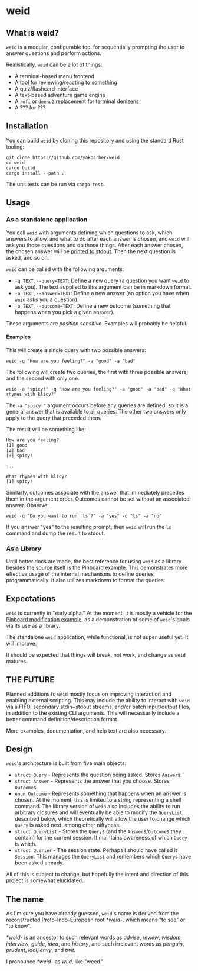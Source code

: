 # weid

## What is weid?

`weid` is a modular, configurable tool for sequentially prompting the user to answer questions and perform actions.

Realistically, `weid` can be a lot of things:

- A terminal-based menu frontend
- A tool for reviewing/reacting to something
- A quiz/flashcard interface
- A text-based adventure game engine
- A `rofi` or `dmenu2` replacement for terminal denizens
- A ??? for ???

## Installation

You can build `weid` by cloning this repository and using the standard Rust tooling: 

    git clone https://github.com/yakbarber/weid
    cd weid
    cargo build
    cargo install --path .

The unit tests can be run via `cargo test`.

## Usage

### As a standalone application

You call `weid` with arguments defining which questions to ask, which answers to allow, and what to do after each answer is chosen, and `weid` will ask you those questions and do those things. After each answer chosen, the chosen answer will be [printed to stdout](#expectations). Then the next question is asked, and so on.

`weid` can be called with the following arguments:

- `-q TEXT`, `--query=TEXT`: Define a new query (a question you want `weid` to ask you). The text supplied to this argument can be in markdown format.
- `-a TEXT`, `--answer=TEXT`: Define a new answer (an option you have when `weid` asks you a question).
- `-o TEXT`, `--outcome=TEXT`: Define a new outcome (something that happens when you pick a given answer).

These arguments are *position sensitive*. Examples will probably be helpful.

#### Examples

This will create a single query with two possible answers:

    weid -q "How are you feeling?" -a "good" -a "bad" 

The following will create two queries, the first with three possible answers, and the second with only one. 

    weid -a "spicy!" -q "How are you feeling?" -a "good" -a "bad" -q "What rhymes with klicy?"

The `-a "spicy!"` argument occurs before any queries are defined, so it is a general answer that is available to all queries. The other two answers only apply to the query that preceded them.

The result will be something like:

    How are you feeling?
    [1] good
    [2] bad
    [3] spicy!

    ...

    What rhymes with klicy?
    [1] spicy!

Similarly, outcomes associate with the answer that immediately precedes them in the argument order. Outcomes cannot be set without an associated answer. Observe:

    weid -q "Do you want to run `ls`?" -a "yes" -o "ls" -a "no"

If you answer "yes" to the resulting prompt, then `weid` will run the `ls` command and dump the result to stdout. 

### As a Library

Until better docs are made, the best reference for using `weid` as a library besides the source itself is the [Pinboard example](examples/pbin). This demonstrates more effective usage of the internal mechanisms to define queries programmatically. It also utilizes markdown to format the queries.

## Expectations

`weid` is currently in "early alpha." At the moment, it is mostly a vehicle for the [Pinboard modification example](examples/pbin), as a demonstration of some of `weid`'s goals via its use as a library.

The standalone `weid` application, while functional, is not super useful yet. It will improve.

It should be expected that things will break, not work, and change as `weid` matures.

## THE FUTURE

Planned additions to `weid` mostly focus on improving interaction and enabling external scripting. This may include the ability to interact with `weid` via a FIFO, secondary stdin+stdout streams, and/or batch input/output files, in addition to the existing CLI arguments. This will necessarily include a better command definition/description format.

More examples, documentation, and help text are also necessary.

## Design

`weid`'s architecture is built from five main objects:

- `struct Query` - Represents the question being asked. Stores `Answer`s.
- `struct Answer` - Represents the answer that you choose. Stores `Outcome`s.
- `enum Outcome` - Represents something that happens when an answer is chosen. At the moment, this is limited to a string representing a shell command. The library version of `weid` also includes the ability to run arbitrary closures and will eventually be able to modify the `QueryList`, described below, which theoretically will allow the user to change which `Query` is asked next, among other niftyness.
- `struct QueryList` - Stores the `Query`s (and the `Answer`s/`Outcome`s they contain) for the current session. It maintains awareness of which `Query` is which.
- `struct Querier` - The session state. Perhaps I should have called it `Session`. This manages the `QueryList` and remembers which `Query`s have been asked already.

All of this is subject to change, but hopefully the intent and direction of this project is somewhat elucidated.


## The name

As I'm sure you have already guessed, `weid`'s name is derived from the reconstructed Proto-Indo-European root _\*weid-_, which means "to see" or "to know".

_\*weid-_ is an ancestor to such relevant words as _advise_, _review_, _wisdom_, _interview_, _guide_, _idea_, and _history_, and such irrelevant words as _penguin_, _prudent_, _idol_, _envy_, and _twit_.

I pronounce _\*weid-_ as _wi&#720;d_, like "weed."

